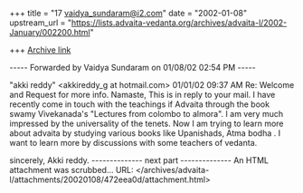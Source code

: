 +++
title = "17 vaidya_sundaram@i2.com"
date = "2002-01-08"
upstream_url = "https://lists.advaita-vedanta.org/archives/advaita-l/2002-January/002200.html"

+++
[Archive link](https://lists.advaita-vedanta.org/archives/advaita-l/2002-January/002200.html)

----- Forwarded by Vaidya Sundaram on 01/08/02 02:54 PM -----

"akki reddy" <akkireddy_g at hotmail.com>
01/01/02 09:37 AM
Re: Welcome and Request for more info.
Namaste,
This is in reply to your mail. I have recently come in touch with the
teachings if Advaita through the book swamy Vivekanada's "Lectures from
colombo to almora". I am very much impressed by the universality of the
tenets. Now I am trying to learn more about advaita by studying various
books like Upanishads, Atma bodha . I want to learn more by discussions
with some teachers of vedanta.

sincerely,
Akki reddy.
-------------- next part --------------
An HTML attachment was scrubbed...
URL: </archives/advaita-l/attachments/20020108/472eea0d/attachment.html>
